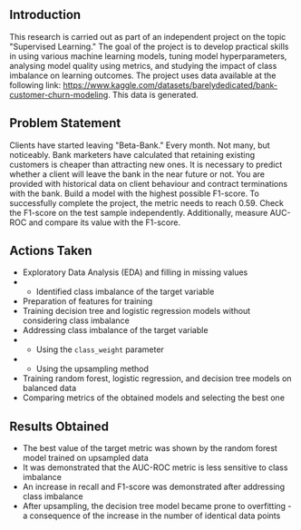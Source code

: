 ## Introduction

This research is carried out as part of an independent project on the topic "Supervised Learning." The goal of the project is to develop practical skills in using various machine learning models, tuning model hyperparameters, analysing model quality using metrics, and studying the impact of class imbalance on learning outcomes. The project uses data available at the following link: https://www.kaggle.com/datasets/barelydedicated/bank-customer-churn-modeling. This data is generated.

## Problem Statement

Clients have started leaving "Beta-Bank." Every month. Not many, but noticeably. Bank marketers have calculated that retaining existing customers is cheaper than attracting new ones. It is necessary to predict whether a client will leave the bank in the near future or not. You are provided with historical data on client behaviour and contract terminations with the bank. Build a model with the highest possible F1-score. To successfully complete the project, the metric needs to reach 0.59. Check the F1-score on the test sample independently. Additionally, measure AUC-ROC and compare its value with the F1-score.

## Actions Taken
* Exploratory Data Analysis (EDA) and filling in missing values
* * Identified class imbalance of the target variable
* Preparation of features for training
* Training decision tree and logistic regression models without considering class imbalance
* Addressing class imbalance of the target variable
* * Using the `class_weight` parameter
* * Using the upsampling method
* Training random forest, logistic regression, and decision tree models on balanced data
* Comparing metrics of the obtained models and selecting the best one

## Results Obtained
* The best value of the target metric was shown by the random forest model trained on upsampled data
* It was demonstrated that the AUC-ROC metric is less sensitive to class imbalance
* An increase in recall and F1-score was demonstrated after addressing class imbalance
* After upsampling, the decision tree model became prone to overfitting - a consequence of the increase in the number of identical data points